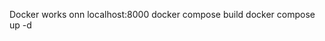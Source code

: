 Docker works onn localhost:8000
            docker compose build
            docker compose up -d
            